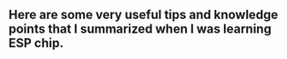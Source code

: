 ## Here are some very useful tips and knowledge points that I summarized when I was learning ESP chip.
